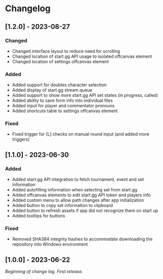 # Changelog

## [1.2.0] - 2023-08-27

### Changed

- Changed interface layout to reduce need for scrolling
- Changed location of start.gg API usage to isolated offcanvas element
- Changed location of settings offcanvas element

### Added

- Added support for doubles character selection
- Added display of start.gg stream queue
- Added support to show more start.gg API set states (in progress, called)
- Added ability to save form info into individual files
- Added input for player and commentator pronouns
- Added shortcuts table to settings offcanvas element

### Fixed

- Fixed trigger for [L] checks on manual round input (and added more triggers)

## [1.1.0] - 2023-06-30

### Added

- Added start.gg API integration to fetch tournament, event and set information
- Added autofilling information when selecting set from start.gg
- Added offcanvas elements to edit start.gg API token and players info
- Added custom menu to allow path changes after app initialization
- Added button to copy set information to clipboard
- Added button to refresh assets if app did not recognize them on start up
- Added tooltips for buttons

### Fixed

- Removed SHA384 integrity hashes to accommodate downloading the repository into Windows environment

## [1.0.0] - 2023-06-22

_Beginning of change log. First release._
